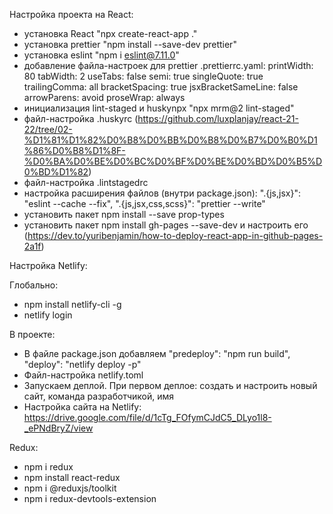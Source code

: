 Настройка проекта на React:

- установка React "npx create-react-app ."
- установка prettier "npm install --save-dev prettier"
- установка eslint "npm i eslint@7.11.0"
- добавление файла-настроек для prettier .prettierrc.yaml: printWidth: 80
  tabWidth: 2 useTabs: false semi: true singleQuote: true trailingComma: all
  bracketSpacing: true jsxBracketSameLine: false arrowParens: avoid proseWrap:
  always
- инициализация lint-staged и huskynpx "npx mrm@2 lint-staged"
- файл-настройка .huskyrc
  (https://github.com/luxplanjay/react-21-22/tree/02-%D1%81%D1%82%D0%B8%D0%BB%D0%B8%D0%B7%D0%B0%D1%86%D0%B8%D1%8F-%D0%BA%D0%BE%D0%BC%D0%BF%D0%BE%D0%BD%D0%B5%D0%BD%D1%82)
- файл-настройка .lintstagedrc
- настройка расширения файлов (внутри package.json): ".{js,jsx}": "eslint
  --cache --fix", ".{js,jsx,css,scss}": "prettier --write"
- установить пакет npm install --save prop-types
- установить пакет npm install gh-pages --save-dev и настроить его
  (https://dev.to/yuribenjamin/how-to-deploy-react-app-in-github-pages-2a1f)

Настройка Netlify:

Глобально:

- npm install netlify-cli -g
- netlify login

В проекте:

- В файле package.json добавляем "predeploy": "npm run build", "deploy":
  "netlify deploy -p"
- Файл-настройка netlify.toml
- Запускаем деплой. При первом деплое: создать и настроить новый сайт, команда
  разработчикой, имя
- Настройка сайта на Netlify:
  https://drive.google.com/file/d/1cTg_FOfymCJdC5_DLyo1l8-_ePNdBryZ/view

Redux:

- npm i redux
- npm install react-redux
- npm i @reduxjs/toolkit
- npm i redux-devtools-extension
